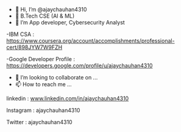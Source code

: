 - 👋 Hi, I’m @ajaychauhan4310
- 👀 B.Tech CSE (AI & ML)
- 🌱 I’m App developer, Cybersecurity Analyst

-IBM CSA : https://www.coursera.org/account/accomplishments/professional-cert/898JYW7W9FZH

-Google Developer Profile : https://developers.google.com/profile/u/ajaychauhan4310
- 💞️ I’m looking to collaborate on ...
- 📫 How to reach me ...

linkedin : www.linkedin.com/in/ajaychauhan4310

Instagram : ajaychauhan4310

Twitter : ajaychauhan4310


<!---

--->
